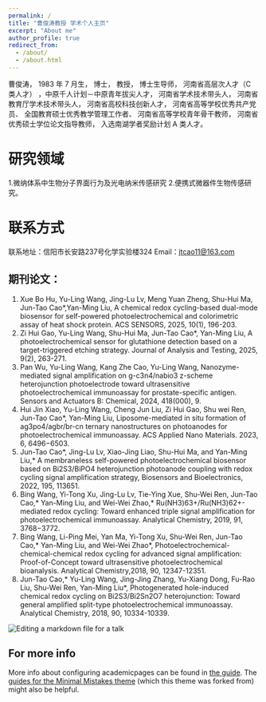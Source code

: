 ```yaml
---
permalink: /
title: "曹俊涛教授 学术个人主页"
excerpt: "About me"
author_profile: true
redirect_from: 
  - /about/
  - /about.html
---
```


曹俊涛， 1983 年 7 月生， 博士， 教授， 博士生导师， 河南省高层次人才（C 类人才） ，中原千人计划－中原青年拔尖人才， 河南省学术技术带头人， 河南省教育厅学术技术带头人， 河南省高校科技创新人才， 河南省高等学校优秀共产党员、 全国教育硕士优秀教学管理工作者、 河南省高等学校青年骨干教师， 河南省优秀硕士学位论文指导教师， 入选南湖学者奖励计划 A 类人才。

研究领域
======
1.微纳体系中生物分子界面行为及光电纳米传感研究
2.便携式微器件生物传感研究。

联系方式
======
联系地址：信阳市长安路237号化学实验楼324
Email：jtcao11@163.com

期刊论文：
------
1.	Xue Bo Hu, Yu-Ling Wang, Jing-Lu Lv, Meng Yuan Zheng, Shu-Hui Ma, Jun-Tao Cao*,Yan-Ming Liu, A chemical redox cycling-based dual-mode biosensor for self-powered photoelectrochemical and colorimetric assay of heat shock protein. ACS SENSORS, 2025, 10(1), 196-203.
2.	Zi Hui Gao, Yu-Ling Wang, Shu-Hui Ma, Jun-Tao Cao*, Yan-Ming Liu, A photoelectrochemical sensor for glutathione detection based on a target-triggered etching strategy. Journal of Analysis and Testing, 2025, 9(2), 263-271.
3.	Pan Wu, Yu-Ling Wang, Kang Zhe Cao, Yu-Ling Wang, Nanozyme-mediated signal amplification on g-c3n4/nabio3 z-scheme heterojunction photoelectrode toward ultrasensitive photoelectrochemical immunoassay for prostate-specific antigen. Sensors and Actuators B: Chemical, 2024, 418(000), 9.
4.	Hui Jin Xiao, Yu-Ling Wang, Cheng Jun Liu, Zi Hui Gao, Shu wei Ren, Jun-Tao Cao*, Yan-Ming Liu, Liposome-mediated in situ formation of ag3po4/agbr/br-cn ternary nanostructures on photoanodes for photoelectrochemical immunoassay. ACS Applied Nano Materials. 2023, 6, 6496−6503.
5.	Jun-Tao Cao*, Jing-Lu Lv, Xiao-Jing Liao, Shu-Hui Ma, and Yan-Ming Liu,* A membraneless self-powered photoelectrochemical biosensor based on Bi2S3/BiPO4 heterojunction photoanode coupling with redox cycling signal amplification strategy, Biosensors and Bioelectronics, 2022, 195, 113651.
6.	Bing Wang, Yi-Tong Xu, Jing-Lu Lv, Tie-Ying Xue, Shu-Wei Ren, Jun-Tao Cao,* Yan-Ming Liu, and Wei-Wei Zhao,* Ru(NH3)63+/Ru(NH3)62+-mediated redox cycling: Toward enhanced triple signal amplification for photoelectrochemical immunoassay. Analytical Chemistry, 2019, 91, 3768−3772.
7.	Bing Wang, Li-Ping Mei, Yan Ma, Yi-Tong Xu, Shu-Wei Ren, Jun-Tao Cao,* Yan-Ming Liu, and Wei-Wei Zhao*, Photoelectrochemical-chemical-chemical redox cycling for advanced signal amplification: Proof-of-Concept toward ultrasensitive photoelectrochemical bioanalysis. Analytical Chemistry,2018, 90, 12347-12351.
8.	Jun-Tao Cao,* Yu-Ling Wang, Jing-Jing Zhang, Yu-Xiang Dong, Fu-Rao Liu, Shu-Wei Ren, Yan-Ming Liu*, Photogenerated hole-induced chemical redox cycling on Bi2S3/Bi2Sn2O7 heterojunction: Toward general amplified split-type photoelectrochemical immunoassay. Analytical Chemistry, 2018, 90, 10334-10339.


![Editing a markdown file for a talk](/images/editing-talk.png)

For more info
------
More info about configuring academicpages can be found in [the guide](https://academicpages.github.io/markdown/). The [guides for the Minimal Mistakes theme](https://mmistakes.github.io/minimal-mistakes/docs/configuration/) (which this theme was forked from) might also be helpful.
